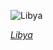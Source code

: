 
![Libya](https://www.gstatic.com/prettyearth/assets/full/6255.jpg)

*[Libya](https://www.google.com/maps/@30.593066,19.854564,15z/data=!3m1!1e3)*
